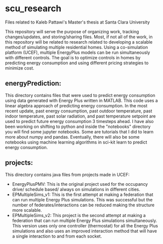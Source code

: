 # scu_research
Files related to Kaleb Pattawi's Master's thesis at Santa Clara University

This repository will serve the purpose of organizing work, tracking changes/updates, and storing/sharing files.  Most, if not all of the work, in this repository will be related to research related to developing a scalable method of simulating multiple residential homes.  Using a co-simulation platform (UCEF), multiple EnergyPlus models can be run simultaneously with different controls.  The goal is to optimize controls in homes by predicting energy consumption and using different pricing strategies to minimize cost.


## energyPrediction:
This directory contains files that were used to predict energy consumption using data generated with Energy Plus written in MATLAB. This code uses a linear algebra approach of predicting energy consumption.  In the most recent update, past energy consumption, past outdoor temperature, past indoor temperature, past solar radiation, and past temperature setpoint are used to predict future energy consumption 3 timesteps ahead.  I have also been working on shifting to python and inside the "notebooks" directory you will find some jupyter notebooks.  Some are tutorials that I did to learn more about numpy and pandas.  Eventually, there will also be some notebooks using machine learning algorithms in sci-kit learn to predict energy consumption.

## projects:
This directory contains java files from projects made in UCEF:
- EnergyPlusPMV: This is the original project used for the occupancy drive/ schedule based/ always on simulations in different cities.
- EPMultipleSims_v1: This is the first attempt at making a federation that can run multiple Energy Plus simulations.  This was successful but the number of federates/interactions can be reduced making the structure more scalable.
- EPMultipleSims_v2: This project is the second attempt at making a federation that can run multiple Energy Plus simulations simultaneously. This version uses only one controller (thermostat) for all the Energy Plus simulations and also uses an improved interaction method that will have a single interaction to and from each socket.

